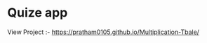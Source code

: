 # Quize app

View Project :- https://pratham0105.github.io/Multiplication-Tbale/


































